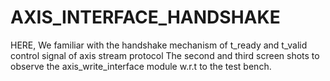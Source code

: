 # AXIS_INTERFACE_HANDSHAKE
HERE, We familiar with the handshake mechanism of t_ready and t_valid control signal of axis stream protocol
The second and third screen shots to observe the axis_write_interface module w.r.t to the test bench.
